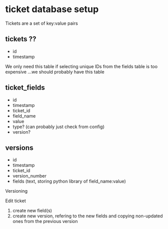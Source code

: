 ticket database setup
=====================

Tickets are a set of key:value pairs

tickets ?? 
----------
- id
- timestamp

We only need this table if selecting unique IDs from the fields table is too expensive ...we should probably have this table

ticket_fields
-------------
- id
- timestamp
- ticket_id
- field_name
- value
- type? (can probably just check from config)
- version?


versions
--------
- id
- timestamp
- ticket_id
- version_number
- fields (text, storing python library of field_name:value)

Versioning 

Edit ticket

1. create new field(s)
2. create new version, refering to the new fields and copying non-updated ones from the previous version
